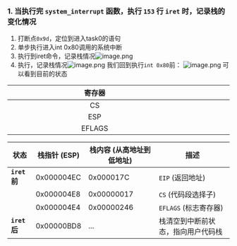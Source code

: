 ### 1. 当执行完 `system_interrupt` 函数，执行 `153` 行 `iret` 时，记录栈的变化情况
1. 打断点`0x9d`，定位到进入task0的语句
2. 单步执行进入int 0x80调用的系统中断
3. 执行到iret命令，记录栈情况![image.png](https://s2.loli.net/2024/11/25/R9OMlden2NKi4VC.png)
4. 执行，记录栈情况![image.png](https://s2.loli.net/2024/11/25/U6HjFpCIlMNvnAu.png)
我们回到执行`int 0x80`前：
![image.png](https://s2.loli.net/2024/11/25/FsQ1D2AUt9WT4k8.png)
可以看到目前的状态

| 寄存器<div style="width:380px"></div> | 值<div style="width:280px"></div> |
| :--------------------------------: | :------------------------------: |
|                 CS                 |               0x0f               |
|                ESP                 |              0xbd8               |
|               EFLAGS               |              0x246               |


| **状态**      | **栈指针 (ESP)** | **栈内容 (从高地址到低地址)** | **描述**            |
| ----------- | ------------- | ------------------ | ----------------- |
| **`iret`前** | 0x000004EC    | 0x000017C          | `EIP` (返回地址)      |
|             | 0x000004E8    | 0x00000017         | `CS` (代码段选择子)     |
|             | 0x000004E4    | 0x00000246         | `EFLAGS` (标志寄存器)  |
| **`iret`后** | 0x00000BD8    | ...                | 栈清空到中断前状态，指向用户代码栈 |
